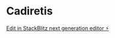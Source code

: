 # Cadiretis

[Edit in StackBlitz next generation editor ⚡️](https://stackblitz.com/~/github.com/AlejoBasetis/Cadiretis)